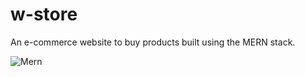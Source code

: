 # w-store
An e-commerce website to buy products built using the MERN stack.

![Mern](https://user-images.githubusercontent.com/68809278/197467453-da310e5a-24a2-4f12-ac1f-9a4c81858404.jpg)
